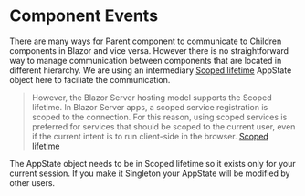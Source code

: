 # Component Events

There are many ways for Parent component to communicate to Children components in Blazor and vice versa. However there is no straightforward way to manage communication between components that are located in different hierarchy. We are using an intermediary [Scoped lifetime](https://docs.microsoft.com/en-us/aspnet/core/blazor/dependency-injection?view=aspnetcore-3.1) AppState object here to faciliate the communication. 


> However, the Blazor Server hosting model supports the Scoped lifetime. In Blazor Server apps, a scoped service registration is scoped to the connection. For this reason, using scoped services is preferred for services that should be scoped to the current user, even if the current intent is to run client-side in the browser.
[Scoped lifetime](https://docs.microsoft.com/en-us/aspnet/core/blazor/dependency-injection?view=aspnetcore-3.1)

The AppState object needs to be in Scoped lifetime so it exists only for your current session. If you make it Singleton your AppState will be modified by other users. 